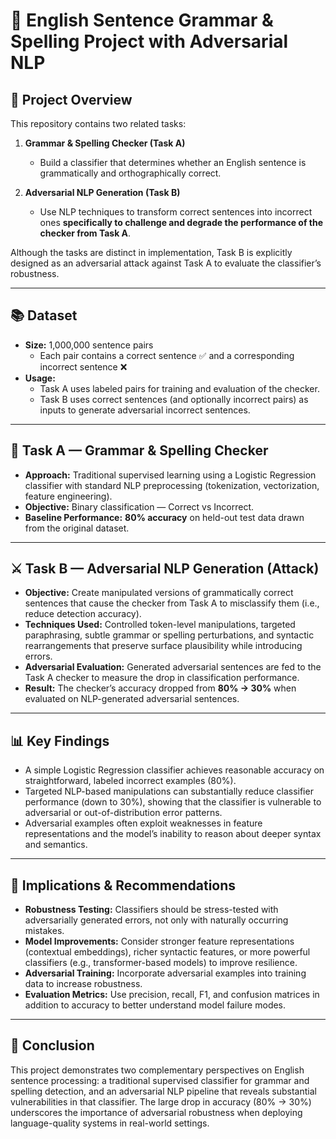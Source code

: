 # 📝 English Sentence Grammar & Spelling Project with Adversarial NLP

## 🚀 Project Overview
This repository contains two related tasks:

1. **Grammar & Spelling Checker (Task A)**  
   - Build a classifier that determines whether an English sentence is grammatically and orthographically correct.

2. **Adversarial NLP Generation (Task B)**  
   - Use NLP techniques to transform correct sentences into incorrect ones **specifically to challenge and degrade the performance of the checker from Task A**.

Although the tasks are distinct in implementation, Task B is explicitly designed as an adversarial attack against Task A to evaluate the classifier’s robustness.

---

## 📚 Dataset
- **Size:** 1,000,000 sentence pairs  
  - Each pair contains a correct sentence ✅ and a corresponding incorrect sentence ❌  
- **Usage:**  
  - Task A uses labeled pairs for training and evaluation of the checker.  
  - Task B uses correct sentences (and optionally incorrect pairs) as inputs to generate adversarial incorrect sentences.

---

## 🤖 Task A — Grammar & Spelling Checker
- **Approach:** Traditional supervised learning using a Logistic Regression classifier with standard NLP preprocessing (tokenization, vectorization, feature engineering).  
- **Objective:** Binary classification — Correct vs Incorrect.  
- **Baseline Performance:** **80% accuracy** on held-out test data drawn from the original dataset.

---

## ⚔️ Task B — Adversarial NLP Generation (Attack)
- **Objective:** Create manipulated versions of grammatically correct sentences that cause the checker from Task A to misclassify them (i.e., reduce detection accuracy).  
- **Techniques Used:** Controlled token-level manipulations, targeted paraphrasing, subtle grammar or spelling perturbations, and syntactic rearrangements that preserve surface plausibility while introducing errors.  
- **Adversarial Evaluation:** Generated adversarial sentences are fed to the Task A checker to measure the drop in classification performance.  
- **Result:** The checker’s accuracy dropped from **80% → 30%** when evaluated on NLP-generated adversarial sentences.

---

## 📊 Key Findings
- A simple Logistic Regression classifier achieves reasonable accuracy on straightforward, labeled incorrect examples (80%).  
- Targeted NLP-based manipulations can substantially reduce classifier performance (down to 30%), showing that the classifier is vulnerable to adversarial or out-of-distribution error patterns.  
- Adversarial examples often exploit weaknesses in feature representations and the model’s inability to reason about deeper syntax and semantics.

---

## 🧭 Implications & Recommendations
- **Robustness Testing:** Classifiers should be stress-tested with adversarially generated errors, not only with naturally occurring mistakes.  
- **Model Improvements:** Consider stronger feature representations (contextual embeddings), richer syntactic features, or more powerful classifiers (e.g., transformer-based models) to improve resilience.  
- **Adversarial Training:** Incorporate adversarial examples into training data to increase robustness.  
- **Evaluation Metrics:** Use precision, recall, F1, and confusion matrices in addition to accuracy to better understand model failure modes.

---

## 📝 Conclusion
This project demonstrates two complementary perspectives on English sentence processing: a traditional supervised classifier for grammar and spelling detection, and an adversarial NLP pipeline that reveals substantial vulnerabilities in that classifier. The large drop in accuracy (80% → 30%) underscores the importance of adversarial robustness when deploying language-quality systems in real-world settings.
